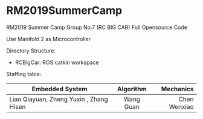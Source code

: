 # RM2019SummerCamp
RM2019 Summer Camp Group No.7 (RC BIG CAR) Full Opensource Code

Use Manifold 2 as Microcontroller

Directory Structure:

 - RCBigCar: ROS catkin workspace

Staffing table:

Embedded System|Algorithm|Mechanics
---|:--:|---:
Liao Qiayuan, Zheng Yuxin , Zhang Hisen|Wang Guan|Chen Wenxiao